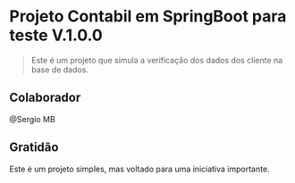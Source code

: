 # Projeto Contabil em SpringBoot para teste V.1.0.0

> Este é um projeto que simula a verificação dos dados dos cliente na base de dados.

## Colaborador
@Sergio MB

## Gratidão
Este é um projeto simples, mas voltado para uma iniciativa importante.
